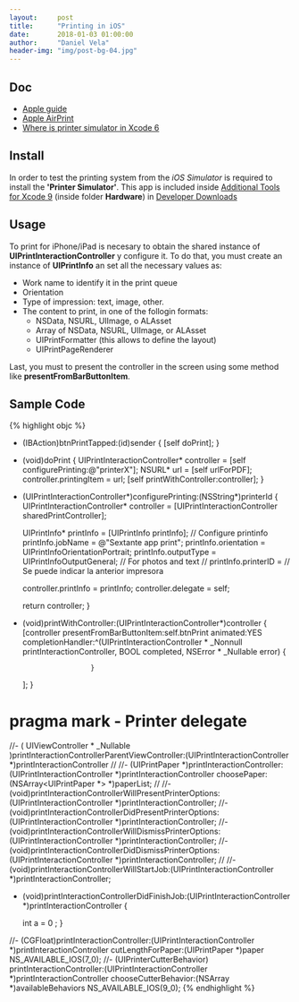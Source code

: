 ```yaml
---
layout:     post
title:      "Printing in iOS"
date:       2018-01-03 01:00:00
author:     "Daniel Vela"
header-img: "img/post-bg-04.jpg"
---
```

## Doc 

- [Apple guide](https://developer.apple.com/library/content/documentation/2DDrawing/Conceptual/DrawingPrintingiOS/Printing/Printing.html)
- [Apple AirPrint](https://developer.apple.com/airprint/)
- [Where is printer simulator in Xcode 6](https://stackoverflow.com/questions/26030702/where-is-printer-simulator-in-xcode-6)

## Install

In order to test the printing system from the *iOS Simulator* is required to install the **'Printer Simulator'**. This app is included inside [Additional Tools for Xcode 9](https://download.developer.apple.com/Developer_Tools/Additional_Tools_for_Xcode_9/Additional_Tools_for_Xcode_9.dmg) (inside folder **Hardware**) in [Developer Downloads](https://developer.apple.com/download/)

## Usage

To print for iPhone/iPad is necesary to obtain the shared instance of **UIPrintInteractionController** y configure it. 
To do that, you must create an instance of **UIPrintInfo** an set all the necessary values as:

- Work name to identify it in the print queue
- Orientation
- Type of impression: text, image, other.
- The content to print, in one of the follogin formats:
	- NSData, NSURL, UIImage, o ALAsset 
	- Array of NSData, NSURL, UIImage, or ALAsset 
	- UIPrintFormatter (this allows to define the layout)
	- UIPrintPageRenderer 
	

Last, you must to present the controller in the screen using some method like **presentFromBarButtonItem**.

## Sample Code

{% highlight objc %}
- (IBAction)btnPrintTapped:(id)sender {
    [self doPrint];
}

- (void)doPrint {
    UIPrintInteractionController* controller = [self configurePrinting:@"printerX"];
    NSURL* url = [self urlForPDF];
    controller.printingItem = url;
    [self printWithController:controller];
}

- (UIPrintInteractionController*)configurePrinting:(NSString*)printerId {
    UIPrintInteractionController* controller = [UIPrintInteractionController sharedPrintController];
	
    UIPrintInfo* printInfo = [UIPrintInfo printInfo];
    // Configure printinfo
    printInfo.jobName = @"Sextante app print";
    printInfo.orientation = UIPrintInfoOrientationPortrait;
    printInfo.outputType = UIPrintInfoOutputGeneral; // For photos and text
//    printInfo.printerID = // Se puede indicar la anterior impresora

    controller.printInfo = printInfo;
    controller.delegate = self;
	
    return controller;
}

- (void)printWithController:(UIPrintInteractionController*)controller {
    [controller presentFromBarButtonItem:self.btnPrint
                                animated:YES
                       completionHandler:^(UIPrintInteractionController * _Nonnull printInteractionController, BOOL completed, NSError * _Nullable error) {
						   
                       }
     ];
}


# pragma mark - Printer delegate
//- ( UIViewController * _Nullable )printInteractionControllerParentViewController:(UIPrintInteractionController *)printInteractionController
//
//- (UIPrintPaper *)printInteractionController:(UIPrintInteractionController *)printInteractionController choosePaper:(NSArray<UIPrintPaper *> *)paperList;
//
//- (void)printInteractionControllerWillPresentPrinterOptions:(UIPrintInteractionController *)printInteractionController;
//- (void)printInteractionControllerDidPresentPrinterOptions:(UIPrintInteractionController *)printInteractionController;
//- (void)printInteractionControllerWillDismissPrinterOptions:(UIPrintInteractionController *)printInteractionController;
//- (void)printInteractionControllerDidDismissPrinterOptions:(UIPrintInteractionController *)printInteractionController;
//
//- (void)printInteractionControllerWillStartJob:(UIPrintInteractionController *)printInteractionController;
- (void)printInteractionControllerDidFinishJob:(UIPrintInteractionController *)printInteractionController {
	
    int a = 0 ;
}

//- (CGFloat)printInteractionController:(UIPrintInteractionController *)printInteractionController cutLengthForPaper:(UIPrintPaper *)paper NS_AVAILABLE_IOS(7_0);
//- (UIPrinterCutterBehavior) printInteractionController:(UIPrintInteractionController *)printInteractionController chooseCutterBehavior:(NSArray *)availableBehaviors NS_AVAILABLE_IOS(9_0);
{% endhighlight %}
